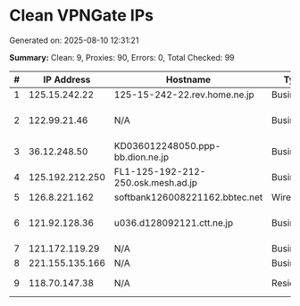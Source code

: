 # Clean VPNGate IPs
Generated on: 2025-08-10 12:31:21

**Summary:** Clean: 9, Proxies: 90, Errors: 0, Total Checked: 99

| # | IP Address | Hostname | Type | Country | Provider |
|---|------------|----------|------|---------|----------|
| 1 | 125.15.242.22 | 125-15-242-22.rev.home.ne.jp | Business | JP | JCOM Co., Ltd. |
| 2 | 122.99.21.46 | N/A | Business | TW | Hoshin Multimedia Center Inc. |
| 3 | 36.12.248.50 | KD036012248050.ppp-bb.dion.ne.jp | Business | JP | KDDI CORPORATION |
| 4 | 125.192.212.250 | FL1-125-192-212-250.osk.mesh.ad.jp | Business | JP | BIGLOBE Inc. |
| 5 | 126.8.221.162 | softbank126008221162.bbtec.net | Wireless | JP | SoftBank Corp. |
| 6 | 121.92.128.36 | u036.d128092121.ctt.ne.jp | Business | JP | Cable Television TOYAMA Inc. |
| 7 | 121.172.119.29 | N/A | Business | KR | Korea Telecom |
| 8 | 221.155.135.166 | N/A | Business | KR | Korea Telecom |
| 9 | 118.70.147.38 | N/A | Residential | VN | FPT Telecom Company |
